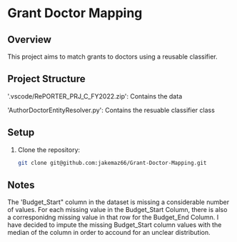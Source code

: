 # Grant Doctor Mapping 

## Overview
This project aims to match grants to doctors using a reusable classifier.

## Project Structure
'.vscode/RePORTER_PRJ_C_FY2022.zip': Contains the data

'AuthorDoctorEntityResolver.py': Contains the resuable classifier class

## Setup
1. Clone the repository:
   ```bash
   git clone git@github.com:jakemaz66/Grant-Doctor-Mapping.git

## Notes
The 'Budget_Start" column in the dataset is missing a considerable number of values. For each missing value in the Budget_Start Column, there is also a corresponidng missing value in that row for the Budget_End Column. I have decided to impute the missing Budget_Start column values with the median of the column in order to accound for an unclear distribution. 
